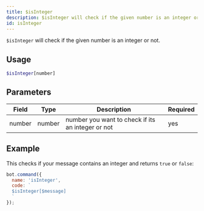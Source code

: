 ```yaml
---
title: $isInteger 
description: $isInteger will check if the given number is an integer or not.
id: isInteger
---
```


`$isInteger` will check if the given number is an integer or not.

## Usage

```php
$isInteger[number]
```

## Parameters 


| Field     | Type    | Description                                        | Required |
|-----------|---------|----------------------------------------------------|----------|
| number    | number  | number you want to check if its an integer or not                     | yes      |


## Example

This checks if your message contains an integer and returns `true` or `false`:

```javascript
bot.command({
  name: 'isInteger',
  code: `
  $isInteger[$message]
  `
});
```

